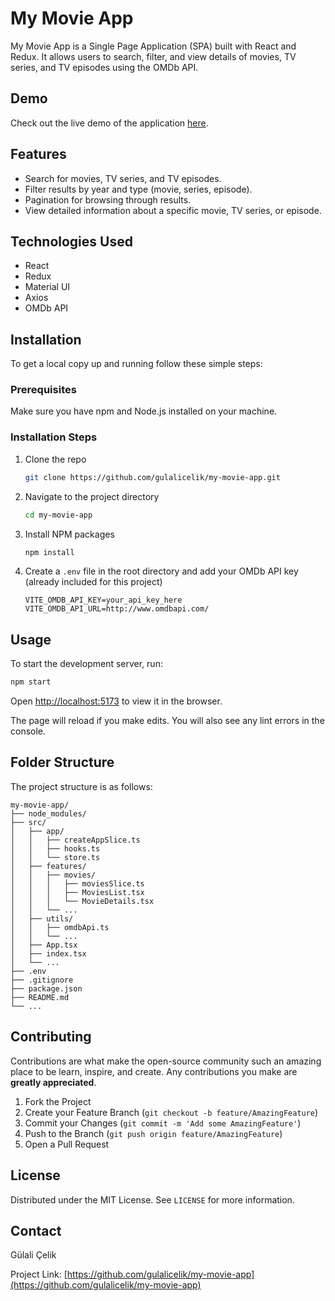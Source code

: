 # My Movie App

My Movie App is a Single Page Application (SPA) built with React and Redux. It allows users to search, filter, and view details of movies, TV series, and TV episodes using the OMDb API.

## Demo

Check out the live demo of the application [here](https://my-movie-app-invent.netlify.app/).

## Features

- Search for movies, TV series, and TV episodes.
- Filter results by year and type (movie, series, episode).
- Pagination for browsing through results.
- View detailed information about a specific movie, TV series, or episode.

## Technologies Used

- React
- Redux
- Material UI
- Axios
- OMDb API

## Installation

To get a local copy up and running follow these simple steps:

### Prerequisites

Make sure you have npm and Node.js installed on your machine.

### Installation Steps

1. Clone the repo
   ```sh
   git clone https://github.com/gulalicelik/my-movie-app.git
   ```
2. Navigate to the project directory
   ```sh
   cd my-movie-app
   ```
3. Install NPM packages
   ```sh
   npm install
   ```
4. Create a `.env` file in the root directory and add your OMDb API key (already included for this project)
   ```env
   VITE_OMDB_API_KEY=your_api_key_here
   VITE_OMDB_API_URL=http://www.omdbapi.com/
   ```

## Usage

To start the development server, run:

```sh
npm start
```

Open [http://localhost:5173](http://localhost:5173) to view it in the browser.

The page will reload if you make edits. You will also see any lint errors in the console.

## Folder Structure

The project structure is as follows:

```
my-movie-app/
├── node_modules/
├── src/
│   ├── app/
│   │   ├── createAppSlice.ts
│   │   ├── hooks.ts
│   │   └── store.ts
│   ├── features/
│   │   ├── movies/
│   │   │   ├── moviesSlice.ts
│   │   │   ├── MoviesList.tsx
│   │   │   └── MovieDetails.tsx
│   │   └── ...
│   ├── utils/
│   │   ├── omdbApi.ts
│   │   └── ...
│   ├── App.tsx
│   ├── index.tsx
│   └── ...
├── .env
├── .gitignore
├── package.json
├── README.md
└── ...
```

## Contributing

Contributions are what make the open-source community such an amazing place to be learn, inspire, and create. Any contributions you make are **greatly appreciated**.

1. Fork the Project
2. Create your Feature Branch (`git checkout -b feature/AmazingFeature`)
3. Commit your Changes (`git commit -m 'Add some AmazingFeature'`)
4. Push to the Branch (`git push origin feature/AmazingFeature`)
5. Open a Pull Request

## License

Distributed under the MIT License. See `LICENSE` for more information.

## Contact

Gülali Çelik

Project Link: [https://github.com/gulalicelik/my-movie-app](https://github.com/gulalicelik/my-movie-app)


